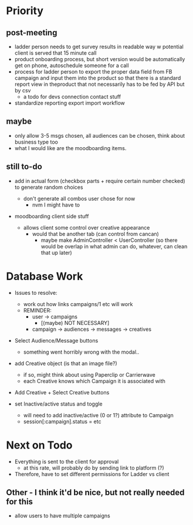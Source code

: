 # Priority
## post-meeting
- ladder person needs to get survey results in readable way w potential client is served that 15 minute call 
- product onboarding process, but short version would be automatically get on phone, autoschedule someone for a call
- process for ladder person to export the proper data field from FB campaign and input them into the product so that there is a standard report view in theproduct that not necessarily has to be fed by API but by csv
  - a todo for devs connection contact stuff
- standardize reporting export import workflow

## maybe
- only allow 3-5 msgs chosen, all audiences can be chosen, think about business type too
- what I would like are the moodboarding items.

## still to-do
- add in actual form (checkbox parts + require certain number checked) to generate random choices
  - don't generate all combos user chose for now
    - nvm I might have to

- moodboarding client side stuff
  - allows client some control over creative appearance
    - would that be another tab (can control from cancan)
      - maybe make AdminController < UserController (so there would be overlap in what admin can do, whatever, can clean that up later)

# Database Work

- Issues to resolve: 
  - work out how links campaigns/1 etc will work
  - REMINDER:
    - user -> campaigns
      - [(maybe) NOT NECESSARY]
    - campaign -> audiences
               -> messages
               -> creatives

- Select Audience/Message buttons
  - something went horribly wrong with the modal..

- add Creative object (is that an image file?)
  - if so, might think about using Paperclip or Carrierwave
  - each Creative knows which Campaign it is associated with
- Add Creative + Select Creative buttons

- set Inactive/active status and toggle
  - will need to add inactive/active (0 or 1?) attribute to Campaign
  - session[:campaign].status = etc

# Next on Todo

- Everything is sent to the client for approval
  - at this rate, will probably do by sending link to platform (?)
- Therefore, have to set different permissions for Ladder vs client

## Other - I think it'd be nice, but not really needed for this

- allow users to have multiple campaigns
